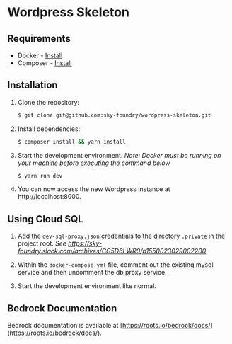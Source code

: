 # Wordpress Skeleton

## Requirements

- Docker - [Install](https://www.docker.com/get-started)
- Composer - [Install](https://getcomposer.org/doc/00-intro.md#installation-linux-unix-osx)

## Installation

1. Clone the repository:
   ```sh
   $ git clone git@github.com:sky-foundry/wordpress-skeleton.git
   ```
2. Install dependencies:
   ```sh
   $ composer install && yarn install
   ```
3. Start the development environment. _Note: Docker must be running on your machine before executing the command below_
   ```sh
   $ yarn run dev
   ```
4. You can now access the new Wordpress instance at http://localhost:8000.

## Using Cloud SQL

1. Add the `dev-sql-proxy.json` credentials to the directory `.private` in the project root.
   _See https://sky-foundry.slack.com/archives/CG5D6LWR0/p1550023029002200_

2. Within the `docker-compose.yml` file, comment out the existing mysql service and then uncomment the db proxy service.

3. Start the development environment like normal.

## Bedrock Documentation

Bedrock documentation is available at [https://roots.io/bedrock/docs/](https://roots.io/bedrock/docs/).
